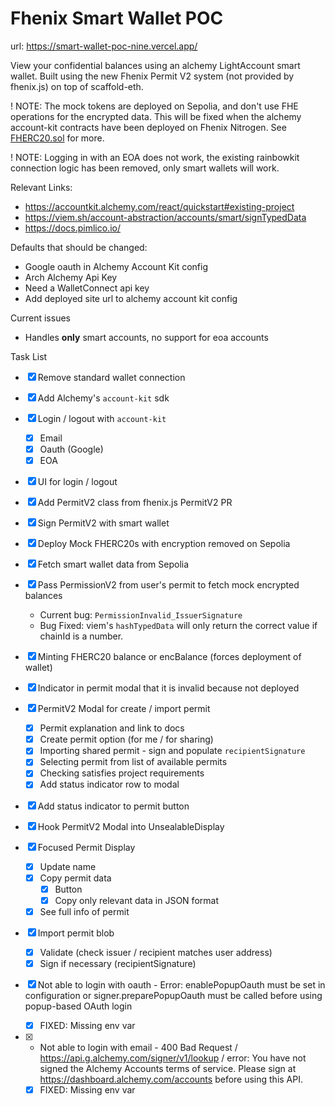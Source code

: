 # Fhenix Smart Wallet POC

url: https://smart-wallet-poc-nine.vercel.app/

View your confidential balances using an alchemy LightAccount smart wallet. Built using the new Fhenix Permit V2 system (not provided by fhenix.js) on top of scaffold-eth.

! NOTE: The mock tokens are deployed on Sepolia, and don't use FHE operations for the encrypted data. This will be fixed when the alchemy account-kit contracts have been deployed on Fhenix Nitrogen. See [FHERC20.sol](packages/hardhat/contracts/FHERC20.sol) for more.

! NOTE: Logging in with an EOA does not work, the existing rainbowkit connection logic has been removed, only smart wallets will work.

Relevant Links:

- https://accountkit.alchemy.com/react/quickstart#existing-project
- https://viem.sh/account-abstraction/accounts/smart/signTypedData
- https://docs.pimlico.io/

Defaults that should be changed:

- Google oauth in Alchemy Account Kit config
- Arch Alchemy Api Key
- Need a WalletConnect api key
- Add deployed site url to alchemy account kit config

Current issues

- Handles **only** smart accounts, no support for eoa accounts

Task List

- [x] Remove standard wallet connection
- [x] Add Alchemy's `account-kit` sdk
- [x] Login / logout with `account-kit`
  - [x] Email
  - [x] Oauth (Google)
  - [x] EOA
- [x] UI for login / logout
- [x] Add PermitV2 class from fhenix.js PermitV2 PR
- [x] Sign PermitV2 with smart wallet
- [x] Deploy Mock FHERC20s with encryption removed on Sepolia
- [x] Fetch smart wallet data from Sepolia
- [x] Pass PermissionV2 from user's permit to fetch mock encrypted balances
  - Current bug: `PermissionInvalid_IssuerSignature`
  - Bug Fixed: viem's `hashTypedData` will only return the correct value if chainId is a number.
- [x] Minting FHERC20 balance or encBalance (forces deployment of wallet)
- [x] Indicator in permit modal that it is invalid because not deployed
- [x] PermitV2 Modal for create / import permit
  - [x] Permit explanation and link to docs
  - [x] Create permit option (for me / for sharing)
  - [x] Importing shared permit - sign and populate `recipientSignature`
  - [x] Selecting permit from list of available permits
  - [x] Checking satisfies project requirements
  - [x] Add status indicator row to modal
- [x] Add status indicator to permit button
- [x] Hook PermitV2 Modal into UnsealableDisplay
- [x] Focused Permit Display
  - [x] Update name
  - [x] Copy permit data
    - [x] Button
    - [x] Copy only relevant data in JSON format
  - [x] See full info of permit
- [x] Import permit blob

  - [x] Validate (check issuer / recipient matches user address)
  - [x] Sign if necessary (recipientSignature)

- [x] Not able to login with oauth - Error: enablePopupOauth must be set in configuration or signer.preparePopupOauth must be called before using popup-based OAuth login
  - [x] FIXED: Missing env var
- [x] - Not able to login with email - 400 Bad Request / https://api.g.alchemy.com/signer/v1/lookup
    / error: You have not signed the Alchemy Accounts terms of service. Please sign at https://dashboard.alchemy.com/accounts before using this API.
  - [x] FIXED: Missing env var
